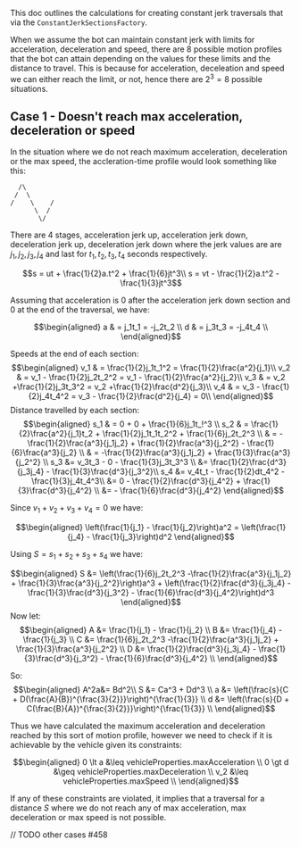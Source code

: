 This doc outlines the calculations for creating constant jerk traversals that via the `ConstantJerkSectionsFactory`.

When we assume the bot can maintain constant jerk with limits for acceleration, deceleration and speed, there are 8 possible motion profiles that the bot can attain depending on the values for these limits and the distance to travel. This is because for acceleration, deceleation and speed we can either reach the limit, or not, hence there are $2^3=8$ possible situations.

## Case 1 - Doesn't reach max acceleration, deceleration or speed

In the situation where we do not reach maximum acceleration, deceleration or the max speed, the accleration-time profile would look something like this:

      /\
     /  \  
    /    \    /
          \  / 
           \/

There are 4 stages, acceleration jerk up, acceleration jerk down, deceleration jerk up, deceleration jerk down where the jerk values are are $j_1, j_2, j_3, j_4$ and last for $t_1, t_2, t_3, t_4$ seconds respectively.

$$s = ut + \frac{1}{2}a.t^2 + \frac{1}{6}jt^3\\
s = vt - \frac{1}{2}a.t^2 - \frac{1}{3}jt^3$$

Assuming that acceleration is 0 after the acceleration jerk down section and 0 at the end of the traversal, we have:

$$\begin{aligned}
a & = j_1t_1 = -j_2t_2  \\
d & = j_3t_3 = -j_4t_4 \\
\end{aligned}$$

Speeds at the end of each section:
$$\begin{aligned}
v_1 & = \frac{1}{2}j_1t_1^2 = \frac{1}{2}\frac{a^2}{j_1}\\
v_2 & = v_1 - \frac{1}{2}j_2t_2^2 =  v_1 - \frac{1}{2}\frac{a^2}{j_2}\\
v_3 & = v_2 +\frac{1}{2}j_3t_3^2 =  v_2 +\frac{1}{2}\frac{d^2}{j_3}\\
v_4 & = v_3 - \frac{1}{2}j_4t_4^2 = v_3 - \frac{1}{2}\frac{d^2}{j_4} = 0\\
\end{aligned}$$
Distance travelled by each section:
$$\begin{aligned}
s_1 & = 0 + 0 + \frac{1}{6}j_1t_!^3 \\
s_2 & = \frac{1}{2}\frac{a^2}{j_1}t_2 + \frac{1}{2}j_1t_1t_2^2 + \frac{1}{6}j_2t_2^3 \\
& = -\frac{1}{2}\frac{a^3}{j_1j_2} + \frac{1}{2}\frac{a^3}{j_2^2} - \frac{1}{6}\frac{a^3}{j_2} \\
& = -\frac{1}{2}\frac{a^3}{j_1j_2} + \frac{1}{3}\frac{a^3}{j_2^2} \\
s_3 &= v_3t_3 - 0 - \frac{1}{3}j_3t_3^3 \\
&= \frac{1}{2}\frac{d^3}{j_3j_4} - \frac{1}{3}\frac{d^3}{j_3^2}\\
s_4 &= v_4t_t - \frac{1}{2}dt_4^2 - \frac{1}{3}j_4t_4^3\\
&= 0 - \frac{1}{2}\frac{d^3}{j_4^2} + \frac{1}{3}\frac{d^3}{j_4^2} \\
&= - \frac{1}{6}\frac{d^3}{j_4^2}
\end{aligned}$$

Since $v_1+v_2+v_3+v_4=0$ we have:

$$\begin{aligned}
\left(\frac{1}{j_1} - \frac{1}{j_2}\right)a^2 = \left(\frac{1}{j_4} - \frac{1}{j_3}\right)d^2
\end{aligned}$$

Using $S=s_1+s_2+s_3+s_4$ we have:

$$\begin{aligned}
S &= \left(\frac{1}{6}j_2t_2^3 -\frac{1}{2}\frac{a^3}{j_1j_2} + \frac{1}{3}\frac{a^3}{j_2^2}\right)a^3 + \left(\frac{1}{2}\frac{d^3}{j_3j_4} - \frac{1}{3}\frac{d^3}{j_3^2} - \frac{1}{6}\frac{d^3}{j_4^2}\right)d^3
\end{aligned}$$
Now let:
$$\begin{aligned}
A &= \frac{1}{j_1} - \frac{1}{j_2}   \\
B &= \frac{1}{j_4} - \frac{1}{j_3}   \\
C &= \frac{1}{6}j_2t_2^3 -\frac{1}{2}\frac{a^3}{j_1j_2} + \frac{1}{3}\frac{a^3}{j_2^2}   \\
D &= \frac{1}{2}\frac{d^3}{j_3j_4} - \frac{1}{3}\frac{d^3}{j_3^2} - \frac{1}{6}\frac{d^3}{j_4^2}   \\
\end{aligned}$$


So:
$$\begin{aligned}
A^2a&= Bd^2\\
S &= Ca^3 + Dd^3 \\
a &= \left(\frac{s}{C + D(\frac{A}{B})^{\frac{3}{2}}}\right)^{\frac{1}{3}} \\
d &= \left(\frac{s}{D + C(\frac{B}{A})^{\frac{3}{2}}}\right)^{\frac{1}{3}} \\
\end{aligned}$$

Thus we have calculated the maximum acceleration and deceleration reached by this sort of motion profile, however we need to check if it is achievable by the vehicle given its constraints:

$$\begin{aligned}
0 \lt a &\leq vehicleProperties.maxAcceleration \\
0 \gt d &\geq vehicleProperties.maxDeceleration \\
v_2 &\leq vehicleProperties.maxSpeed \\
\end{aligned}$$

If any of these constraints are violated, it implies that a traversal for a distance $S$ where we do not reach any of max acceleration, max deceleration or max speed is not possible.

// TODO other cases #458
